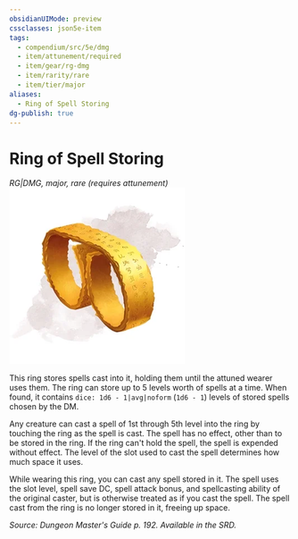 ```yaml
---
obsidianUIMode: preview
cssclasses: json5e-item
tags:
  - compendium/src/5e/dmg
  - item/attunement/required
  - item/gear/rg-dmg
  - item/rarity/rare
  - item/tier/major
aliases:
  - Ring of Spell Storing
dg-publish: true
---
```

# Ring of Spell Storing
*RG|DMG, major, rare (requires attunement)*  
![](https://raw.githubusercontent.com/5etools-mirror-2/5etools-img/main/items/DMG/Ring%20of%20Spell%20Storing.webp#right)  


This ring stores spells cast into it, holding them until the attuned wearer uses them. The ring can store up to 5 levels worth of spells at a time. When found, it contains `dice: 1d6 - 1|avg|noform` (`1d6 - 1`) levels of stored spells chosen by the DM.

Any creature can cast a spell of 1st through 5th level into the ring by touching the ring as the spell is cast. The spell has no effect, other than to be stored in the ring. If the ring can't hold the spell, the spell is expended without effect. The level of the slot used to cast the spell determines how much space it uses.

While wearing this ring, you can cast any spell stored in it. The spell uses the slot level, spell save DC, spell attack bonus, and spellcasting ability of the original caster, but is otherwise treated as if you cast the spell. The spell cast from the ring is no longer stored in it, freeing up space.

*Source: Dungeon Master's Guide p. 192. Available in the SRD.*